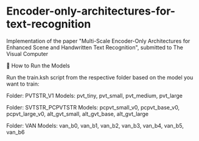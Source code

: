# Encoder-only-architectures-for-text-recognition
Implementation of the paper "Multi-Scale Encoder-Only Architectures for Enhanced Scene and Handwritten Text Recognition", submitted to The Visual Computer

🔧 How to Run the Models

Run the train.ksh script from the respective folder based on the model you want to train:

Folder: PVTSTR_V1
Models: pvt_tiny, pvt_small, pvt_medium, pvt_large

Folder: SVTSTR_PCPVTSTR
Models: pcpvt_small_v0, pcpvt_base_v0, pcpvt_large_v0,
alt_gvt_small, alt_gvt_base, alt_gvt_large

Folder: VAN
Models: van_b0, van_b1, van_b2, van_b3, van_b4, van_b5, van_b6





